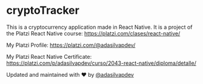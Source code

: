 # cryptoTracker
This is a cryptocurrency application made in React Native. It is a project of the Platzi React Native course: https://platzi.com/clases/react-native/

My Platzi Profile: https://platzi.com/@adasilvapdev/

My Platzi React Native Certificate: https://platzi.com/p/adasilvapdev/curso/2043-react-native/diploma/detalle/



Updated and maintained with ❤️ by [@adasilvapdev](https://adasilvapdev.github.io/web/)
